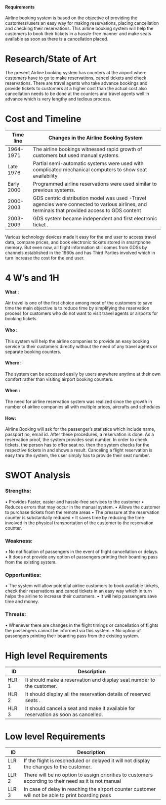 #### Requirements
Airline booking system is based on the objective of providing the customers/users an easy way for making reservations, placing cancellation and checking their reservations. This airline booking system will help the customers to book their tickets in a hassle-free manner and make seats available as soon as there is a cancellation placed.
# Research/State of Art 
The present Airline booking system has counters at the airport where customers have to go to make reservations, cancel tickets and check reservations. There are travel agents who take advance bookings and provide tickets to customers at a higher cost than the actual cost also cancellation needs to be done at the counters and travel agents well in advance which is very lengthy and tedious process.
# Cost and Timeline
| Time line  |   Changes in the Airline Booking System   |
| --------- | ------ |
|1964-1971 | The airline bookings witnessed rapid growth of customers but used manual systems.  |
| Late 1976 | Partial semi-automatic systems were used with complicated mechanical computers to show seat availability  |
| Early 2000|Programmed airline reservations were used similar to previous systems. |
| 2000-    2003 | GDS centric distribution model was used -Travel agencies were connected to various airlines, and terminals that provided access to GDS content  |
|2003-  2009     |GDS system became independent and first electronic ticket . |

Various technology devices made it easy for the end user to access travel data, compare prices, and book electronic tickets stored in smartphone memory. But even now, all flight information still comes from GDSs by channels established in the 1960s and has Third Parties involved which in turn increase the cost for the end user.

# 4 W’s and 1H
#### What  :
Air travel is one of the first choice among most of the customers to save time the main objective is to reduce time by simplifying the reservation process for customers who do not want to visit travel agents or airports for booking tickets.
#### Who   :
This system will help the airline companies to provide an easy booking service to their customers directly without the need of any travel agents or separate booking counters.
#### Where  :
The system can be accessed easily by users anywhere anytime at their own comfort rather than visiting airport booking counters.
#### When :
The need for airline reservation system was realized since the growth in number of airline companies all with multiple prices, aircrafts and schedules

#### How:
Airline Booking will ask for the passenger’s statistics which include name, passport no, email id. After these procedures,  a reservation is done. As a reservation proof, the system provides seat number.  In order to check tickets, the person has to offer seat no. then the system checks  for the respective tickets in  and shows a result. Canceling a flight reservation is easy thru the system, the user simply has to provide their seat number.
# SWOT Analysis 

### Strengths:
 •	Provides Faster, easier and hassle-free services to the customer
 •	Reduces errors that may occur in the manual system.
 •	Allows the customer to purchase tickets from the remote areas
 •	The pressure at the reservation counter is substantially reduced
 •	It saves time by reducing the time involved in the physical transportation of the customer to the reservation counter.
 
###  Weakness:
•	No notification of passengers in the event of flight cancellation or delays.
•	It does not provide any option of passengers printing their boarding pass from the existing system.

### Opportunities:
•	The system will allow potential airline customers to book available tickets, check their reservations and cancel tickets in an easy way which in turn helps the airline to increase their customers.
•	It will help passengers save time and money.

### Threats:
•	Whenever there are changes in the flight timings or cancellation of flights the passengers cannot be informed via this system.
•	No option of passengers printing their boarding
pass from the existing system.

# High level Requirements 
| ID | Description  |
| ------ | ------ |
| HLR  1 |It should make a reservation and display seat number to the customer.  |
| HLR  2 | It should display all the reservation details of reserved seats . |
| HLR  3  | It should cancel a seat and make it available for reservation as soon as cancelled. |

# Low level Requirements 
| ID | Description  |
| ------ | ------ |
| LLR  1 |If the flight is rescheduled or delayed it will not display the changes to the customer.  |
| LLR  2 |There will be no option to assign priorities to customers according to their need as it is not manual|
| LLR  3  |In case of delay in reaching the airport counter customer will not be able to print boarding pass  |

  [dill]: <https://github.com/joemccann/dillinger>
   [git-repo-url]: <https://github.com/joemccann/dillinger.git>
   [john gruber]: <http://daringfireball.net>
   [df1]: <http://daringfireball.net/projects/markdown/>
   [markdown-it]: <https://github.com/markdown-it/markdown-it>
   [Ace Editor]: <http://ace.ajax.org>
   [node.js]: <http://nodejs.org>
   [Twitter Bootstrap]: <http://twitter.github.com/bootstrap/>
   [jQuery]: <http://jquery.com>
   [@tjholowaychuk]: <http://twitter.com/tjholowaychuk>
   [express]: <http://expressjs.com>
   [AngularJS]: <http://angularjs.org>
   [Gulp]: <http://gulpjs.com>

   [PlDb]: <https://github.com/joemccann/dillinger/tree/master/plugins/dropbox/README.md>
   [PlGh]: <https://github.com/joemccann/dillinger/tree/master/plugins/github/README.md>
   [PlGd]: <https://github.com/joemccann/dillinger/tree/master/plugins/googledrive/README.md>
   [PlOd]: <https://github.com/joemccann/dillinger/tree/master/plugins/onedrive/README.md>
   [PlMe]: <https://github.com/joemccann/dillinger/tree/master/plugins/medium/README.md>
   [PlGa]: <https://github.com/RahulHP/dillinger/blob/master/plugins/googleanalytics/README.md>







